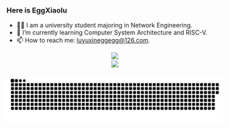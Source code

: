 ### Here is EggXiaolu 
- 🧑‍🎓 I am a university student majoring in Network Engineering.
- 🌱 I’m currently learning Computer System Architecture and RISC-V.
- 📫 How to reach me: luyuxineggegg@126.com.


<div align="center"> <img src="https://github-readme-stats.vercel.app/api/top-langs/?username=EggXiaolu&hide_title=true&hide_border=true&layout=compact&langs_count=6&text_color=000&icon_color=fff&bg_color=0,52fa5a,4dfcff,c64dff&theme=graywhite" /> </div>

<div align="center"> <img src="https://github-readme-stats.vercel.app/api?username=EggXiaolu&hide_title=true&hide_border=true&show_icons=trueline_height=21&text_color=000&icon_color=000&bg_color=0,ea6161,ffc64d,fffc4d,52fa5a&theme=graywhite" /> </div>

![](https://raw.githubusercontent.com/EggXiaolu/EggXiaolu/output/github-contribution-grid-snake.svg)

<!--
**EggXiaolu/EggXiaolu** is a ✨ _special_ ✨ repository because its `README.md` (this file) appears on your GitHub profile.

Here are some ideas to get you started:

- 🔭 I’m currently working on ...
- 🌱 I’m currently learning ...
- 👯 I’m looking to collaborate on ...
- 🤔 I’m looking for help with ...
- 💬 Ask me about ...
- 📫 How to reach me: ...
- 😄 Pronouns: ...
- ⚡ Fun fact: ...
-->


